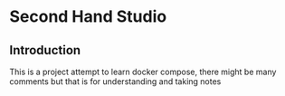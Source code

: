 # Second Hand Studio

## Introduction

This is a project attempt to learn docker compose, there might be many comments but that is for understanding and taking notes
